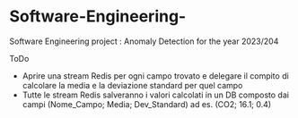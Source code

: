 # Software-Engineering-
Software Engineering project : Anomaly Detection  for the year 2023/204  

ToDo   
- Aprire una stream Redis per ogni campo trovato e delegare il compito di calcolare la media e la deviazione standard per quel campo   
- Tutte le stream Redis salveranno i valori calcolati in un DB composto dai campi (Nome_Campo; Media; Dev_Standard) ad es. (CO2; 16.1; 0.4)   
